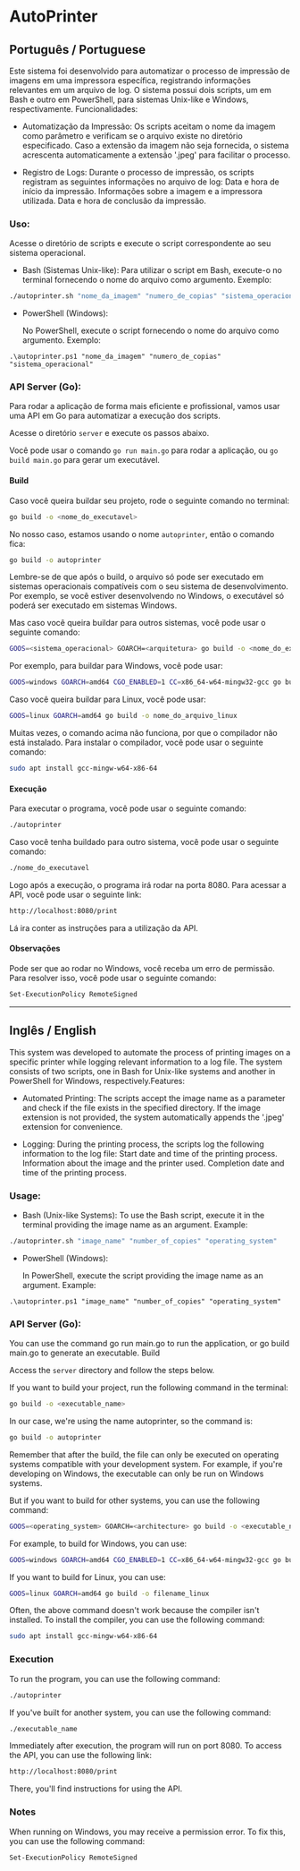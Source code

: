 # AutoPrinter

## Português / Portuguese

Este sistema foi desenvolvido para automatizar o processo de impressão de imagens em uma impressora específica, registrando informações relevantes em um arquivo de log. O sistema possui dois scripts, um em Bash e outro em PowerShell, para sistemas Unix-like e Windows, respectivamente.
Funcionalidades:

- Automatização da Impressão:
        Os scripts aceitam o nome da imagem como parâmetro e verificam se o arquivo existe no diretório especificado.
        Caso a extensão da imagem não seja fornecida, o sistema acrescenta automaticamente a extensão '.jpeg' para facilitar o processo.

- Registro de Logs:
        Durante o processo de impressão, os scripts registram as seguintes informações no arquivo de log:
            Data e hora de início da impressão.
            Informações sobre a imagem e a impressora utilizada.
            Data e hora de conclusão da impressão.

### Uso:

Acesse o diretório de scripts e execute o script correspondente ao seu sistema operacional.

- Bash (Sistemas Unix-like):
        Para utilizar o script em Bash, execute-o no terminal fornecendo o nome do arquivo como argumento. Exemplo:

```bash
./autoprinter.sh "nome_da_imagem" "numero_de_copias" "sistema_operacional"
```

- PowerShell (Windows):

    No PowerShell, execute o script fornecendo o nome do arquivo como argumento. Exemplo:

```arduino
.\autoprinter.ps1 "nome_da_imagem" "numero_de_copias" "sistema_operacional"
```

### API Server (Go):

Para rodar a aplicação de forma mais eficiente e profissional, vamos usar uma API em Go para automatizar a execução dos scripts.

Acesse o diretório `server` e execute os passos abaixo.

Você pode usar o comando `go run main.go` para rodar a aplicação, ou `go build main.go` para gerar um executável.

#### Build

Caso você queira buildar seu projeto, rode o seguinte comando no terminal:

```bash
go build -o <nome_do_executavel>
```

No nosso caso, estamos usando o nome `autoprinter`, então o comando fica:

```bash
go build -o autoprinter
```

Lembre-se de que após o build, o arquivo só pode ser executado em sistemas operacionais compatíveis com o seu sistema de desenvolvimento. Por exemplo, se você estiver desenvolvendo no Windows, o executável só poderá ser executado em sistemas Windows.

Mas caso você queira buildar para outros sistemas, você pode usar o seguinte comando:

```bash
GOOS=<sistema_operacional> GOARCH=<arquitetura> go build -o <nome_do_executavel>
```

Por exemplo, para buildar para Windows, você pode usar:

```bash
GOOS=windows GOARCH=amd64 CGO_ENABLED=1 CC=x86_64-w64-mingw32-gcc go build -o nome_do_arquivo_windows.exe
```

Caso você queira buildar para Linux, você pode usar:

```bash
GOOS=linux GOARCH=amd64 go build -o nome_do_arquivo_linux
```

Muitas vezes, o comando acima não funciona, por que o compilador não está instalado. Para instalar o compilador, você pode usar o seguinte comando:

```bash
sudo apt install gcc-mingw-w64-x86-64
```

#### Execução

Para executar o programa, você pode usar o seguinte comando:

```bash
./autoprinter
```

Caso você tenha buildado para outro sistema, você pode usar o seguinte comando:

```bash
./nome_do_executavel
```

Logo após a execução, o programa irá rodar na porta 8080. Para acessar a API, você pode usar o seguinte link:

```bash
http://localhost:8080/print
```

Lá ira conter as instruções para a utilização da API.

#### Observações

Pode ser que ao rodar no Windows, você receba um erro de permissão. Para resolver isso, você pode usar o seguinte comando:

```bash
Set-ExecutionPolicy RemoteSigned
```

---

## Inglês / English

This system was developed to automate the process of printing images on a specific printer while logging relevant information to a log file. The system consists of two scripts, one in Bash for Unix-like systems and another in PowerShell for Windows, respectively.Features:

- Automated Printing:
        The scripts accept the image name as a parameter and check if the file exists in the specified directory.
        If the image extension is not provided, the system automatically appends the '.jpeg' extension for convenience.

- Logging:
        During the printing process, the scripts log the following information to the log file:
            Start date and time of the printing process.
            Information about the image and the printer used.
            Completion date and time of the printing process.

### Usage:

- Bash (Unix-like Systems):
        To use the Bash script, execute it in the terminal providing the image name as an argument. Example:

```bash
./autoprinter.sh "image_name" "number_of_copies" "operating_system"
```

- PowerShell (Windows):

    In PowerShell, execute the script providing the image name as an argument. Example:

```arduino
.\autoprinter.ps1 "image_name" "number_of_copies" "operating_system"
```

### API Server (Go):

You can use the command go run main.go to run the application, or go build main.go to generate an executable.
Build

Access the `server` directory and follow the steps below.

If you want to build your project, run the following command in the terminal:

```bash
go build -o <executable_name>
```

In our case, we're using the name autoprinter, so the command is:

```bash
go build -o autoprinter
```

Remember that after the build, the file can only be executed on operating systems compatible with your development system. For example, if you're developing on Windows, the executable can only be run on Windows systems.

But if you want to build for other systems, you can use the following command:

```bash
GOOS=<operating_system> GOARCH=<architecture> go build -o <executable_name>
```

For example, to build for Windows, you can use:

```bash
GOOS=windows GOARCH=amd64 CGO_ENABLED=1 CC=x86_64-w64-mingw32-gcc go build -o filename_windows.exe
```

If you want to build for Linux, you can use:

```bash
GOOS=linux GOARCH=amd64 go build -o filename_linux
```

Often, the above command doesn't work because the compiler isn't installed. To install the compiler, you can use the following command:

```bash
sudo apt install gcc-mingw-w64-x86-64
```

### Execution

To run the program, you can use the following command:

```bash
./autoprinter
```

If you've built for another system, you can use the following command:

```bash
./executable_name
```

Immediately after execution, the program will run on port 8080. To access the API, you can use the following link:

```bash
http://localhost:8080/print
```

There, you'll find instructions for using the API.

### Notes

When running on Windows, you may receive a permission error. To fix this, you can use the following command:

```bash
Set-ExecutionPolicy RemoteSigned
```
